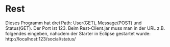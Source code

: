 # Rest

Dieses Programm hat drei Path: User(GET), Message(POST) und Status(GET).
Der Port ist 123. 
Beim Rest-Client.jar muss man in der URL z.B. folgendes eingeben, nahcdem der Starter in Eclipse gestartet wurde: http://localhost:123/social/status/
